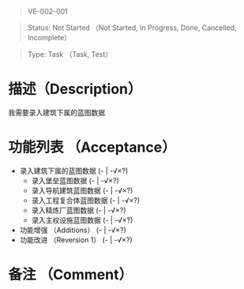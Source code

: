 > VE-002-001

> Status: Not Started （Not Started, In Progress, Done, Cancelled, Incomplete）

> Type: Task （Task, Test）

# 描述（Description）
我需要录入建筑下属的蓝图数据

# 功能列表 （Acceptance）
* 录入建筑下属的蓝图数据 (- | -√×?)
  * 录入堡垒蓝图数据 (- | -√×?)
  * 录入导航建筑蓝图数据 (- | -√×?)
  * 录入工程复合体蓝图数据 (- | -√×?)
  * 录入精炼厂蓝图数据 (- | -√×?)
  * 录入主权设施蓝图数据 (- | -√×?)
* 功能增强 （Additions） (- | -√×?)
* 功能改进 （Reversion 1） (- | -√×?)

# 备注 （Comment）

